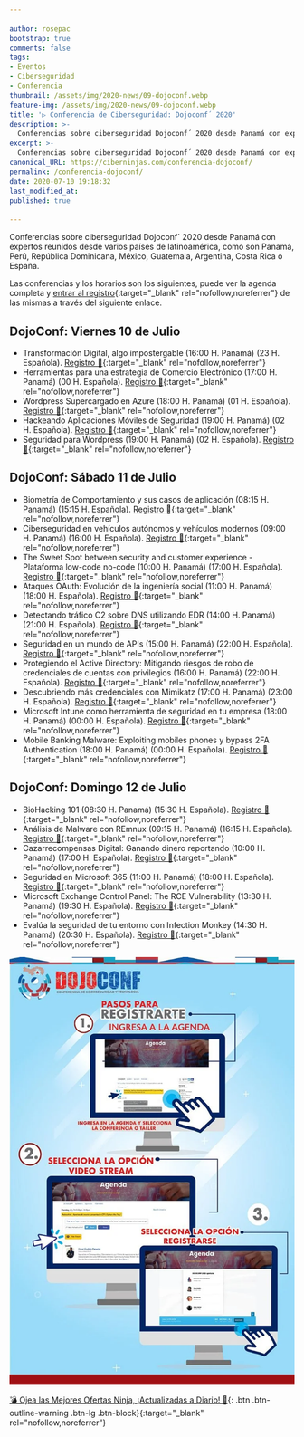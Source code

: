 ```yaml
---

author: rosepac
bootstrap: true
comments: false
tags:
- Eventos
- Ciberseguridad
- Conferencia
thumbnail: /assets/img/2020-news/09-dojoconf.webp
feature-img: /assets/img/2020-news/09-dojoconf.webp
title: '▷ Conferencia de Ciberseguridad: Dojoconf´ 2020'
description: >-
  Conferencias sobre ciberseguridad Dojoconf´ 2020 desde Panamá con expertos reunidos desde varios países de latinoamérica, como son Panamá, Perú, República Dominicana, México, Guatemala, Argentina, Costa Rica o España.
excerpt: >-
  Conferencias sobre ciberseguridad Dojoconf´ 2020 desde Panamá con expertos reunidos desde varios países de latinoamérica, como son Panamá, Perú, República Dominicana, México, Guatemala, Argentina, Costa Rica o España.
canonical_URL: https://ciberninjas.com/conferencia-dojoconf/
permalink: /conferencia-dojoconf/
date: 2020-07-10 19:18:32
last_modified_at: 
published: true

---
```


Conferencias sobre ciberseguridad Dojoconf´ 2020 desde Panamá con expertos reunidos desde varios países de latinoamérica, como son Panamá, Perú, República Dominicana, México, Guatemala, Argentina, Costa Rica o España.

Las conferencias y los horarios son los siguientes, puede ver la agenda completa y [entrar al registro](https://dojoconfpa.org/agenda/){:target="_blank" rel="nofollow,noreferrer"} de las mismas a través del siguiente enlace.

## **DojoConf: Viernes 10 de Julio**

- Transformación Digital, algo impostergable (16:00 H. Panamá) (23 H. Española). [Registro 🤞](https://event.webinarjam.com/register/31/plxoqfxq){:target="_blank" rel="nofollow,noreferrer"}
- Herramientas para una estrategia de Comercio Electrónico (17:00 H. Panamá) (00 H. Española). [Registro 🤞](https://event.webinarjam.com/register/31/plxoqfxq){:target="_blank" rel="nofollow,noreferrer"}
- Wordpress Supercargado en Azure (18:00 H. Panamá) (01 H. Española). [Registro 🤞](https://event.webinarjam.com/register/33/6k5z2h5o){:target="_blank" rel="nofollow,noreferrer"}
- Hackeando Aplicaciones Móviles de Seguridad (19:00 H. Panamá) (02 H. Española). [Registro 🤞](https://event.webinarjam.com/register/34/xq78xbm1){:target="_blank" rel="nofollow,noreferrer"}
- Seguridad para Wordpress (19:00 H. Panamá) (02 H. Española). [Registro 🤞](https://event.webinarjam.com/register/35/lpkw9fyr){:target="_blank" rel="nofollow,noreferrer"}

## **DojoConf: Sábado 11 de Julio**

- Biometría de Comportamiento y sus casos de aplicación (08:15 H. Panamá) (15:15 H. Española). [Registro 🤞](https://event.webinarjam.com/register/36/7w5z4u78){:target="_blank" rel="nofollow,noreferrer"}
 - Ciberseguridad en vehículos autónomos y vehículos modernos (09:00 H. Panamá) (16:00 H. Española). [Registro 🤞](https://event.webinarjam.com/register/37/4qzw4bxr){:target="_blank" rel="nofollow,noreferrer"}
- The Sweet Spot between security and customer experience - Plataforma low-code no-code (10:00 H. Panamá) (17:00 H. Española). [Registro 🤞](https://event.webinarjam.com/register/39/n6r9of7w){:target="_blank" rel="nofollow,noreferrer"}
- Ataques OAuth: Evolución de la ingeniería social (11:00 H. Panamá) (18:00 H. Española). [Registro 🤞](https://event.webinarjam.com/register/40/515z4s31){:target="_blank" rel="nofollow,noreferrer"}
 - Detectando tráfico C2 sobre DNS utilizando EDR (14:00 H. Panamá) (21:00 H. Española). [Registro 🤞](https://event.webinarjam.com/register/41/zk91nhx1){:target="_blank" rel="nofollow,noreferrer"}
- Seguridad en un mundo de APIs (15:00 H. Panamá) (22:00 H. Española). [Registro 🤞](https://event.webinarjam.com/register/42/gq06mbxq){:target="_blank" rel="nofollow,noreferrer"}
- Protegiendo el Active Directory: Mitigando riesgos de robo de credenciales de cuentas con privilegios (16:00 H. Panamá) (22:00 H. Española). [Registro 🤞](https://event.webinarjam.com/register/43/y13qlsqx){:target="_blank" rel="nofollow,noreferrer"}
- Descubriendo más credenciales con Mimikatz (17:00 H. Panamá) (23:00 H. Española). [Registro 🤞](https://event.webinarjam.com/register/44/2om24smo){:target="_blank" rel="nofollow,noreferrer"}
- Microsoft Intune como herramienta de seguridad en tu empresa (18:00 H. Panamá) (00:00 H. Española). [Registro 🤞](https://event.webinarjam.com/register/45/385w4fl1){:target="_blank" rel="nofollow,noreferrer"}
- Mobile Banking Malware: Exploiting mobiles phones y bypass 2FA Authentication (18:00 H. Panamá) (00:00 H. Española). [Registro 🤞](https://event.webinarjam.com/register/46/9p5z4fgl){:target="_blank" rel="nofollow,noreferrer"}

## **DojoConf: Domingo 12 de Julio**

- BioHacking 101 (08:30 H. Panamá) (15:30 H. Española). [Registro 🤞](https://event.webinarjam.com/register/47/09mwnf81){:target="_blank" rel="nofollow,noreferrer"}
- Análisis de Malware con REmnux (09:15 H. Panamá) (16:15 H. Española). [Registro 🤞](https://event.webinarjam.com/register/48/oxv08fm2){:target="_blank" rel="nofollow,noreferrer"}
- Cazarrecompensas Digital: Ganando dinero reportando (10:00 H. Panamá) (17:00 H. Española). [Registro 🤞](https://event.webinarjam.com/register/49/8r524cyn){:target="_blank" rel="nofollow,noreferrer"}
- Seguridad en Microsoft 365 (11:00 H. Panamá) (18:00 H. Española). [Registro 🤞](https://event.webinarjam.com/register/50/q7x81cmm){:target="_blank" rel="nofollow,noreferrer"}
- Microsoft Exchange Control Panel: The RCE Vulnerability (13:30 H. Panamá) (19:30 H. Española). [Registro 🤞](https://event.webinarjam.com/register/51/10mpzfy3){:target="_blank" rel="nofollow,noreferrer"}
- Evalúa la seguridad de tu entorno con Infection Monkey (14:30 H. Panamá) (20:30 H. Española). [Registro 🤞](https://event.webinarjam.com/register/52/kr1w3czv){:target="_blank" rel="nofollow,noreferrer"}

<!-- Enlaces de acceso - https://event.webinarjam.com/go/live/30/xq78xbmxfzxhv0hg6w -->
![Conferencias sobre ciberseguridad Dojoconf´ 2020 desde Panamá con expertos reunidos desde varios países de latinoamérica, como son Panamá, Perú, República Dominicana, México, Guatemala, Argentina, Costa Rica o España.](/assets/img/2020-news/09-dojoconf.webp "Conferencias sobre ciberseguridad Dojoconf´ 2020 desde Panamá con expertos reunidos desde varios países de latinoamérica, como son Panamá, Perú, República Dominicana, México, Guatemala, Argentina, Costa Rica o España.")

[💣 Ojea las Mejores Ofertas Ninja, ¡Actualizadas a Diario! 🎁](https://www.amazon.es/shop/cibercursos){: .btn .btn-outline-warning .btn-lg .btn-block}{:target="_blank" rel="nofollow,noreferrer"}